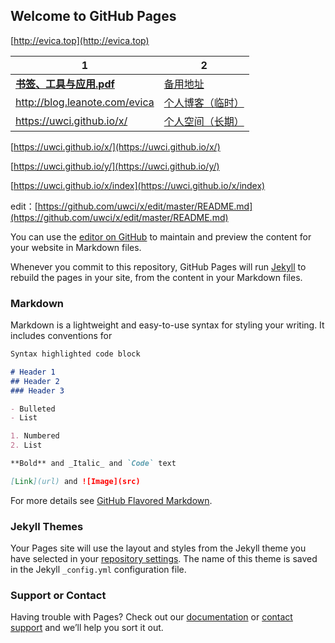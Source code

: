 ## Welcome to GitHub Pages

[http://evica.top](http://evica.top)

1|2
---|--
**[书签、工具与应用.pdf](http://leanote.com/api/file/getAttach?fileId=5c46276dab6441152a00154b)**|[备用地址](https://uwci.github.io/x/Documents/书签、工具与应用.pdf)
http://blog.leanote.com/evica | [个人博客（临时）](http://blog.leanote.com/evica)
https://uwci.github.io/x/ | [个人空间（长期）](https://uwci.github.io/x/)




[https://uwci.github.io/x/](https://uwci.github.io/x/)

[https://uwci.github.io/y/](https://uwci.github.io/y/)

[https://uwci.github.io/x/index](https://uwci.github.io/x/index)

edit：[https://github.com/uwci/x/edit/master/README.md](https://github.com/uwci/x/edit/master/README.md)


You can use the [editor on GitHub](https://github.com/uwci/x/edit/master/README.md) to maintain and preview the content for your website in Markdown files.

Whenever you commit to this repository, GitHub Pages will run [Jekyll](https://jekyllrb.com/) to rebuild the pages in your site, from the content in your Markdown files.

### Markdown

Markdown is a lightweight and easy-to-use syntax for styling your writing. It includes conventions for

```markdown
Syntax highlighted code block

# Header 1
## Header 2
### Header 3

- Bulleted
- List

1. Numbered
2. List

**Bold** and _Italic_ and `Code` text

[Link](url) and ![Image](src)
```

For more details see [GitHub Flavored Markdown](https://guides.github.com/features/mastering-markdown/).

### Jekyll Themes

Your Pages site will use the layout and styles from the Jekyll theme you have selected in your [repository settings](https://github.com/uwci/x/settings). The name of this theme is saved in the Jekyll `_config.yml` configuration file.

### Support or Contact

Having trouble with Pages? Check out our [documentation](https://help.github.com/categories/github-pages-basics/) or [contact support](https://github.com/contact) and we’ll help you sort it out.
